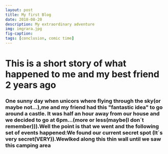 ```yaml
---
layout: post
title: My first Blog
date: 2018-08-20
description: My extraordinary adventure
img: imgrara.jpg
fig-caption: 
tags: [conclusion, comic time]
---
```


# This is a short story of what happened to me and my best friend 2 years ago
### One sunny day when unicors where flying through the sky(or maybe not...),me and my friend had this "fantastic idea" to go around a castle. It was half an hour away from our house and we decided to go at 6pm...(more or less(maybe(I don´t remember))).Well the point is that we went and the following set of events happened:We found our current secret spot (It´s very secret(VERY)).Wewlked along this thin wall until we saw this camping area
